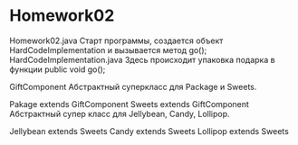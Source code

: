 # Homework02

Homework02.java               Cтарт программы, создается объект HardCodeImplementation и вызывается метод go();
HardCodeImplementation.java   Здесь происходит упаковка подарка в функции public void go();

GiftComponent                 Абстрактный суперкласс для Package и Sweets.

Pakage extends GiftComponent
Sweets extends GiftComponent  Абстрактный супер класс для Jellybean, Candy, Lollipop.

Jellybean extends Sweets
Candy extends Sweets
Lollipop extends Sweets


